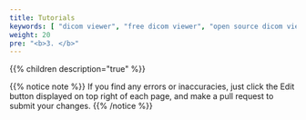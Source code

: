 ```yaml
---
title: Tutorials
keywords: [ "dicom viewer", "free dicom viewer", "open source dicom viewer", "weasis dicom viewer",  "multi-platform dicom viewer", "dicom", "pacs", "pacs viewer", "clinical viewer", "radiological viewer", "linux dicom viewer",  "mac dicom viewer" ]
weight: 20
pre: "<b>3. </b>"
---
```


{{% children description="true" %}}

{{% notice note %}}
If you find any errors or inaccuracies, just click the Edit button displayed on top right of each page, and make a pull request to submit your changes.
{{% /notice %}}

